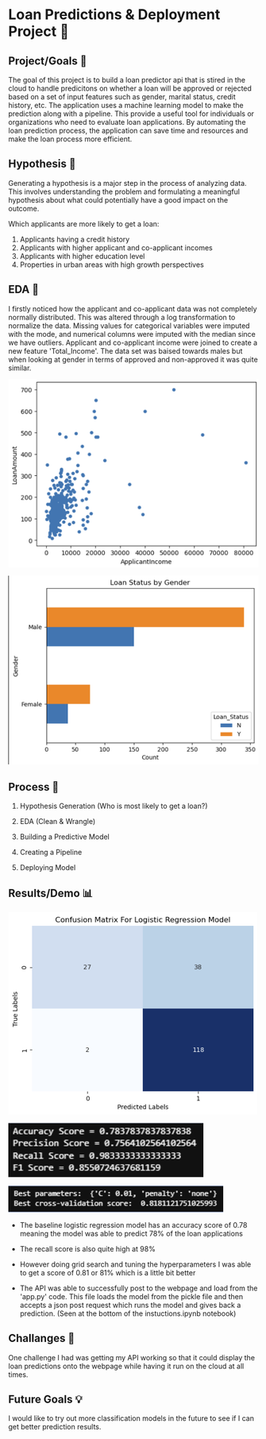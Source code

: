 # Loan Predictions & Deployment Project 🔮

## Project/Goals 🎯
The goal of this project is to build a loan predictor api that is stired in the cloud to handle predicitons on whether a loan will be approved or rejected based on a set of input features such as gender, marital status, credit history, etc. The application uses a machine learning model to make the prediction along with a pipeline. This provide a useful tool for individuals or organizations who need to evaluate loan applications. By automating the loan prediction process, the application can save time and resources and make the loan process more efficient.

## Hypothesis 💭
Generating a hypothesis is a major step in the process of analyzing data. This involves understanding the problem and formulating a meaningful hypothesis about what could potentially have a good impact on the outcome.

Which applicants are more likely to get a loan:

1. Applicants having a credit history
2. Applicants with higher applicant and co-applicant incomes
3. Applicants with higher education level
4. Properties in urban areas with high growth perspectives

## EDA 🔎
I firstly noticed how the applicant and co-applicant data was not completely normally distributed. This was altered through a log transformation to normalize the data. Missing values for categorical variables were imputed with the mode, and numerical columns were imputed with the median since we have outliers. Applicant and co-applicant income were joined to create a new feature 'Total_Income'. The data set was baised towards males but when looking at gender in terms of approved and non-approved it was quite similar.

![income_loan_scatter_plot](./images/income_loan_scatter_plot.png)

![income_loan_scatter_plot](./images/loan_status_gender.png)

## Process 🔄️
1. Hypothesis Generation (Who is most likely to get a loan?)

2. EDA (Clean & Wrangle)

3. Building a Predictive Model 

4. Creating a Pipeline

5. Deploying Model 


## Results/Demo 📊

![confusion_matrix](./images/confusion_matrix.png)

![scores](./images/scores.png)

![best_param](./images/best_param.png)

- The baseline logistic regression model has an accuracy score of 0.78 meaning the model was able to predict 78% of the loan applications 

- The recall score is also quite high at 98%

- However doing grid search and tuning the hyperparameters I was able to get a score of 0.81 or 81% which is a little bit better

- The API was able to successfully post to the webpage and load from the 'app.py' code. This file loads the model from the pickle file and then accepts a json post request which runs the model and gives back a prediction. (Seen at the bottom of the instuctions.ipynb notebook)

## Challanges 🚧
One challenge I had was getting my API working so that it could display the loan predictions onto the webpage while having it run on the cloud at all times. 

## Future Goals 💡
 I would like to try out more classification models in the future to see if I can get better prediction results. 
